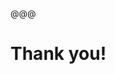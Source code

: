 
<!-- .slide: data-background="../devcon/images/everyday-september.jpg" -->


@@@

<!-- .slide: data-background="../devcon/images/everyday-september.jpg" -->

# Thank you!
